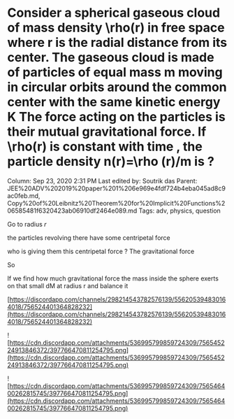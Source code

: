 # Consider a spherical gaseous cloud of mass density \rho(r) in free space where r is the radial distance from its center. The gaseous cloud is made of particles of equal mass m moving in circular orbits around the common center with the same kinetic energy K  The force acting on the particles is their mutual gravitational force. If \rho(r) is constant with time , the particle density n(r)=\rho (r)/m is ?

Column: Sep 23, 2020 2:31 PM
Last edited by: Soutrik das
Parent: JEE%20ADV%202019%20paper%201%206e969e4fdf724b4eba045ad8c9ac0feb.md, Copy%20of%20Leibnitz%20Theorem%20for%20Implicit%20Functions%206585481f6320423ab06910df2464e089.md
Tags: adv, physics, question

Go to radius $r$ 

the particles revolving there have some centripetal force 

who is giving them this centripetal force ? The gravitational force 

So 

If we find how much gravitational force  the mass inside the sphere exerts on that small dM at radius r and balance it 

[https://discordapp.com/channels/298214543782576139/556205394830164018/756524401364828232](https://discordapp.com/channels/298214543782576139/556205394830164018/756524401364828232)

![https://cdn.discordapp.com/attachments/536995799859724309/756545224913846372/397766470811254795.png](https://cdn.discordapp.com/attachments/536995799859724309/756545224913846372/397766470811254795.png)

![https://cdn.discordapp.com/attachments/536995799859724309/756546400262815745/397766470811254795.png](https://cdn.discordapp.com/attachments/536995799859724309/756546400262815745/397766470811254795.png)